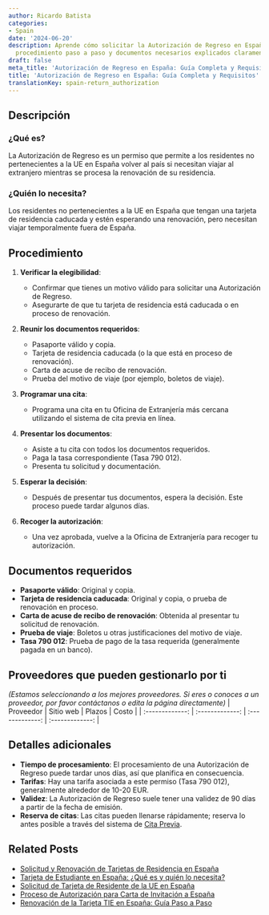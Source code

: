 ```yaml
---
author: Ricardo Batista
categories:
- Spain
date: '2024-06-20'
description: Aprende cómo solicitar la Autorización de Regreso en España. Requisitos,
  procedimiento paso a paso y documentos necesarios explicados claramente.
draft: false
meta_title: 'Autorización de Regreso en España: Guía Completa y Requisitos'
title: 'Autorización de Regreso en España: Guía Completa y Requisitos'
translationKey: spain-return_authorization
---
```



## Descripción
### ¿Qué es?
La Autorización de Regreso es un permiso que permite a los residentes no pertenecientes a la UE en España volver al país si necesitan viajar al extranjero mientras se procesa la renovación de su residencia.

### ¿Quién lo necesita?
Los residentes no pertenecientes a la UE en España que tengan una tarjeta de residencia caducada y estén esperando una renovación, pero necesitan viajar temporalmente fuera de España.

## Procedimiento
1. **Verificar la elegibilidad**:
    - Confirmar que tienes un motivo válido para solicitar una Autorización de Regreso.
    - Asegurarte de que tu tarjeta de residencia está caducada o en proceso de renovación.

2. **Reunir los documentos requeridos**:
    - Pasaporte válido y copia.
    - Tarjeta de residencia caducada (o la que está en proceso de renovación).
    - Carta de acuse de recibo de renovación.
    - Prueba del motivo de viaje (por ejemplo, boletos de viaje).

3. **Programar una cita**:
    - Programa una cita en tu Oficina de Extranjería más cercana utilizando el sistema de cita previa en línea.

4. **Presentar los documentos**:
    - Asiste a tu cita con todos los documentos requeridos.
    - Paga la tasa correspondiente (Tasa 790 012).
    - Presenta tu solicitud y documentación.

5. **Esperar la decisión**:
    - Después de presentar tus documentos, espera la decisión. Este proceso puede tardar algunos días.

6. **Recoger la autorización**:
    - Una vez aprobada, vuelve a la Oficina de Extranjería para recoger tu autorización.

## Documentos requeridos
- **Pasaporte válido**: Original y copia.
- **Tarjeta de residencia caducada**: Original y copia, o prueba de renovación en proceso.
- **Carta de acuse de recibo de renovación**: Obtenida al presentar tu solicitud de renovación.
- **Prueba de viaje**: Boletos u otras justificaciones del motivo de viaje.
- **Tasa 790 012**: Prueba de pago de la tasa requerida (generalmente pagada en un banco).

## Proveedores que pueden gestionarlo por ti
_(Estamos seleccionando a los mejores proveedores. Si eres o conoces a un proveedor, por favor contáctanos o edita la página directamente)_
| Proveedor      |     Sitio web     |     Plazos    |       Costo      |
| :-------------: | :-------------: |  :-------------: | :-------------: |

## Detalles adicionales
- **Tiempo de procesamiento**: El procesamiento de una Autorización de Regreso puede tardar unos días, así que planifica en consecuencia.
- **Tarifas**: Hay una tarifa asociada a este permiso (Tasa 790 012), generalmente alrededor de 10-20 EUR.
- **Validez**: La Autorización de Regreso suele tener una validez de 90 días a partir de la fecha de emisión.
- **Reserva de citas**: Las citas pueden llenarse rápidamente; reserva lo antes posible a través del sistema de [Cita Previa](https://sede.administracionespublicas.gob.es/).


## Related Posts

- [Solicitud y Renovación de Tarjetas de Residencia en España](https://tramitit.com/es/guides/spain/tarjeta_inicial_o_renovación_residencia_o_residencia_y_trabajo/)
- [Tarjeta de Estudiante en España: ¿Qué es y quién lo necesita?](https://tramitit.com/es/guides/spain/tarjeta_de_estudiantes_para_extranjeros_inicial_o_renovación/)
- [Solicitud de Tarjeta de Residente de la UE en España](https://tramitit.com/es/guides/spain/solicitud_de_tarjeta_de_residente_comunitario/)
- [Proceso de Autorización para Carta de Invitación a España](https://tramitit.com/es/guides/spain/autorización_expedición_carta_de_invitación/)
- [Renovación de la Tarjeta TIE en España: Guía Paso a Paso](https://tramitit.com/es/guides/spain/renovacion_de_la_tarjeta_de_residente_comunitario/)